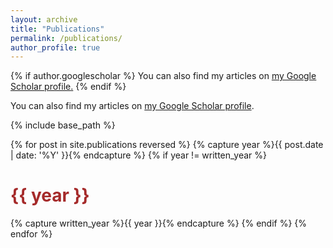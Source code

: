 ```yaml
---
layout: archive
title: "Publications"
permalink: /publications/
author_profile: true
---
```


{% if author.googlescholar %}
  You can also find my articles on <u><a href="{{author.googlescholar}}">my Google Scholar profile</a>.</u>
{% endif %}

You can also find my articles on <a href="https://scholar.google.com/citations?user=YCHJZOMAAAAJ&hl=en">my Google Scholar profile</a>.

{% include base_path %}

<!-- {% for post in site.publications reversed %}
  {% capture year %}{{ post.date | date: '%Y' }}{% endcapture %}
  {% if year != written_year %}
    <h1 id="{{ year | slugify }}" class="archive__subtitle">{{ year }}</h1>
    {% capture written_year %}{{ year }}{% endcapture %}
  {% endif %}
  {% include archive-single.html %}
{% endfor %} -->

{% for post in site.publications reversed %}
  {% capture year %}{{ post.date | date: '%Y' }}{% endcapture %}
  {% if year != written_year %}
    <h1 style="color: brown;">{{ year }}</h1>
    {% capture written_year %}{{ year }}{% endcapture %}
  {% endif %}
{% endfor %}
